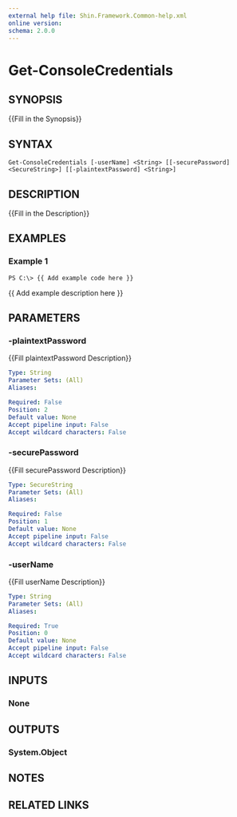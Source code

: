 ```yaml
---
external help file: Shin.Framework.Common-help.xml
online version: 
schema: 2.0.0
---
```


# Get-ConsoleCredentials

## SYNOPSIS
{{Fill in the Synopsis}}

## SYNTAX

```
Get-ConsoleCredentials [-userName] <String> [[-securePassword] <SecureString>] [[-plaintextPassword] <String>]
```

## DESCRIPTION
{{Fill in the Description}}

## EXAMPLES

### Example 1
```
PS C:\> {{ Add example code here }}
```

{{ Add example description here }}

## PARAMETERS

### -plaintextPassword
{{Fill plaintextPassword Description}}

```yaml
Type: String
Parameter Sets: (All)
Aliases: 

Required: False
Position: 2
Default value: None
Accept pipeline input: False
Accept wildcard characters: False
```

### -securePassword
{{Fill securePassword Description}}

```yaml
Type: SecureString
Parameter Sets: (All)
Aliases: 

Required: False
Position: 1
Default value: None
Accept pipeline input: False
Accept wildcard characters: False
```

### -userName
{{Fill userName Description}}

```yaml
Type: String
Parameter Sets: (All)
Aliases: 

Required: True
Position: 0
Default value: None
Accept pipeline input: False
Accept wildcard characters: False
```

## INPUTS

### None


## OUTPUTS

### System.Object

## NOTES

## RELATED LINKS

